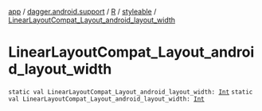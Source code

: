 [app](../../../index.md) / [dagger.android.support](../../index.md) / [R](../index.md) / [styleable](index.md) / [LinearLayoutCompat_Layout_android_layout_width](./-linear-layout-compat_-layout_android_layout_width.md)

# LinearLayoutCompat_Layout_android_layout_width

`static val LinearLayoutCompat_Layout_android_layout_width: `[`Int`](https://kotlinlang.org/api/latest/jvm/stdlib/kotlin/-int/index.html)
`static val LinearLayoutCompat_Layout_android_layout_width: `[`Int`](https://kotlinlang.org/api/latest/jvm/stdlib/kotlin/-int/index.html)